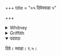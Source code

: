 +++
title = "०५ दिवेस्वाहा ५"

+++

<details><summary>Whitney</summary>

### Translation
5. To heaven hail!

### Notes
</details>

<details><summary>Griffith</summary>

All hail to Heaven!
</details>

<details open><summary>पदपाठः</summary>

दिवे। स्वाहा। ९.५।
</details>
